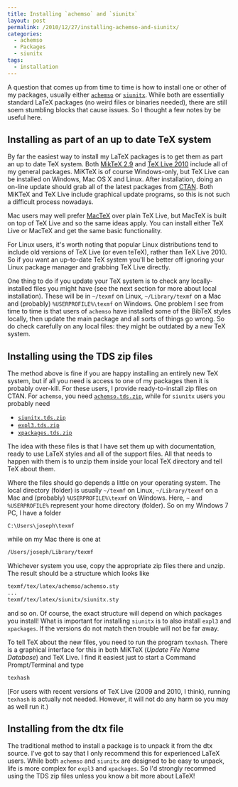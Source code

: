 ```yaml
---
title: Installing `achemso` and `siunitx`
layout: post
permalink: /2010/12/27/installing-achemso-and-siunitx/
categories:
  - achemso
  - Packages
  - siunitx
tags:
  - installation
---
```

A question that comes up from time to time is how to install one or other of my packages, usually either [`achemso`](https://ctan.org/pkg/achemso) or [`siunitx`](https://ctan.org/pkg/siunitx). While both are essentially standard LaTeX packages (no weird files or binaries needed), there are still soem stumbling blocks that cause issues. So I thought a few notes by be useful here.

## Installing as part of an up to date TeX system

By far the easiest way to install my LaTeX packages is to get them as part an up to date TeX system. Both [MikTeX 2.9](https://www.miktex.org/) and [TeX Live 2010](https://tug.org/texlive) include all of my general packages. MiKTeX is of course Windows-only, but TeX Live can be installed on Windows, Mac OS X and Linux. After installation, doing an on-line update should grab all of the latest packages from [CTAN](https://www.ctan.org). Both MiKTeX and TeX Live include graphical update programs, so this is not such a difficult process nowadays.

Mac users may well prefer [MacTeX](https://tug.org/mactex) over plain TeX Live, but MacTeX is built on top of TeX Live and so the same ideas apply. You can install either TeX Live or MacTeX and get the same basic functionality.

For Linux users, it's worth noting that popular Linux distributions tend to include old versions of TeX Live (or even teTeX), rather than TeX Live 2010. So if you want an up-to-date TeX system you'll be better off ignoring your Linux package manager and grabbing TeX Live directly.

One thing to do if you update your TeX system is to check any locally-installed files you might have (see the next section for more about local installation). These will be in `~/texmf` on Linux, `~/Library/texmf` on a Mac and (probably) `%USERPROFILE%\texmf` on Windows. One problem I see from time to time is that users of `achemso` have installed some of the BibTeX styles locally, then update the main package and all sorts of things go wrong. So do check carefully on any local files: they might be outdated by a new TeX system.

## Installing using the TDS zip files

The method above is fine if you are happy installing an entirely new TeX system, but if all you need is access to one of my packages then it is probably over-kill. For these users, I provide ready-to-install zip files on CTAN. For `achemso`, you need [`achemso.tds.zip`](http://www.ctan.org/cgi-bin/filenameSearch.py?filename=`achemso`.tds.zip&amp;Search=Search), while for `siunitx` users you probably need

- [`siunitx.tds.zip`](http://www.ctan.org/cgi-bin/filenameSearch.py?filename=`siunitx`.tds.zip&amp;Search=Search)
- [`expl3.tds.zip`](http://www.ctan.org/cgi-bin/filenameSearch.py?filename=expl3.tds.zip&amp;Search=Search)
- [`xpackages.tds.zip`](http://www.ctan.org/cgi-bin/filenameSearch.py?filename=xpackages.tds.zip&amp;Search=Search)

The idea with these files is that I have set them up with documentation, ready to use LaTeX styles and all of the support files. All that needs to happen with them is to unzip them inside your local TeX directory and tell TeX about them.

Where the files should go depends a little on your operating system. The local directory (folder) is usually `~/texmf` on Linux, `~/Library/texmf` on a Mac and (probably) `%USERPROFILE%\texmf` on Windows. Here, `~` and `%USERPROFILE%` represent your home directory (folder). So on my Windows 7 PC, I have a folder

```
C:\Users\joseph\texmf
```

while on my Mac there is one at

```bash
/Users/joseph/Library/texmf
```

Whichever system you use, copy the appropriate zip files there and unzip. The result should be a structure which looks like

```bash
texmf/tex/latex/achemso/achemso.sty
...
texmf/tex/latex/siunitx/siunitx.sty
```

and so on. Of course, the exact structure will depend on which packages you install! What is important for installing `siunitx` is to also install `expl3` and `xpackages`. If the versions do not match then trouble will not be far away.

To tell TeX about the new files, you need to run the program `texhash`. There is a graphical interface for this in both MiKTeX (_Update File Name Database_) and TeX Live. I find it easiest just to start a Command Prompt/Terminal and type

```bash
texhash
```

[For users with recent versions of TeX Live (2009 and 2010, I think), running `texhash` is actually not needed. However, it will not do any harm so you may as well run it.)

## Installing from the dtx file

The traditional method to install a package is to unpack it from the dtx source. I've got to say that I only recommend this for experienced LaTeX users. While both `achemso` and `siunitx` are designed to be easy to unpack, life is more complex for `expl3` and `xpackages`. So I'd strongly recommed using the TDS zip files unless you know a bit more about LaTeX!
